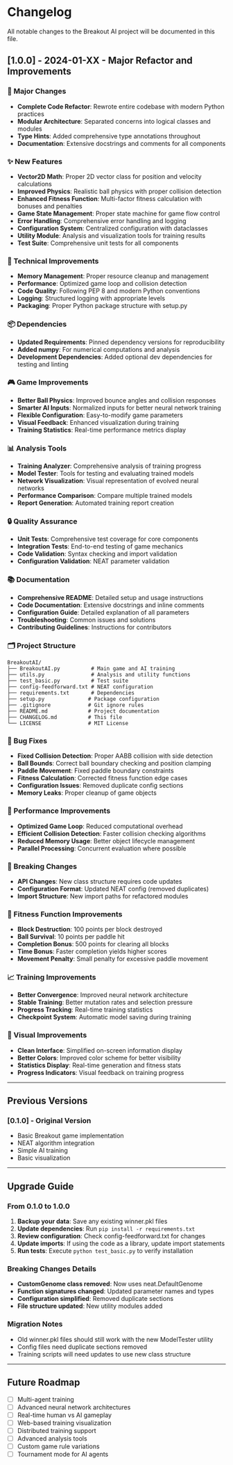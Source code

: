 # Changelog

All notable changes to the Breakout AI project will be documented in this file.

## [1.0.0] - 2024-01-XX - Major Refactor and Improvements

### 🎉 Major Changes
- **Complete Code Refactor**: Rewrote entire codebase with modern Python practices
- **Modular Architecture**: Separated concerns into logical classes and modules
- **Type Hints**: Added comprehensive type annotations throughout
- **Documentation**: Extensive docstrings and comments for all components

### ✨ New Features
- **Vector2D Math**: Proper 2D vector class for position and velocity calculations
- **Improved Physics**: Realistic ball physics with proper collision detection
- **Enhanced Fitness Function**: Multi-factor fitness calculation with bonuses and penalties
- **Game State Management**: Proper state machine for game flow control
- **Error Handling**: Comprehensive error handling and logging
- **Configuration System**: Centralized configuration with dataclasses
- **Utility Module**: Analysis and visualization tools for training results
- **Test Suite**: Comprehensive unit tests for all components

### 🔧 Technical Improvements
- **Memory Management**: Proper resource cleanup and management
- **Performance**: Optimized game loop and collision detection
- **Code Quality**: Following PEP 8 and modern Python conventions
- **Logging**: Structured logging with appropriate levels
- **Packaging**: Proper Python package structure with setup.py

### 📦 Dependencies
- **Updated Requirements**: Pinned dependency versions for reproducibility
- **Added numpy**: For numerical computations and analysis
- **Development Dependencies**: Added optional dev dependencies for testing and linting

### 🎮 Game Improvements
- **Better Ball Physics**: Improved bounce angles and collision responses
- **Smarter AI Inputs**: Normalized inputs for better neural network training
- **Flexible Configuration**: Easy-to-modify game parameters
- **Visual Feedback**: Enhanced visualization during training
- **Training Statistics**: Real-time performance metrics display

### 📊 Analysis Tools
- **Training Analyzer**: Comprehensive analysis of training progress
- **Model Tester**: Tools for testing and evaluating trained models
- **Network Visualization**: Visual representation of evolved neural networks
- **Performance Comparison**: Compare multiple trained models
- **Report Generation**: Automated training report creation

### 🔒 Quality Assurance
- **Unit Tests**: Comprehensive test coverage for core components
- **Integration Tests**: End-to-end testing of game mechanics
- **Code Validation**: Syntax checking and import validation
- **Configuration Validation**: NEAT parameter validation

### 📚 Documentation
- **Comprehensive README**: Detailed setup and usage instructions
- **Code Documentation**: Extensive docstrings and inline comments
- **Configuration Guide**: Detailed explanation of all parameters
- **Troubleshooting**: Common issues and solutions
- **Contributing Guidelines**: Instructions for contributors

### 🗂️ Project Structure
```
BreakoutAI/
├── BreakoutAI.py          # Main game and AI training
├── utils.py               # Analysis and utility functions
├── test_basic.py          # Test suite
├── config-feedforward.txt # NEAT configuration
├── requirements.txt       # Dependencies
├── setup.py              # Package configuration
├── .gitignore            # Git ignore rules
├── README.md             # Project documentation
├── CHANGELOG.md          # This file
└── LICENSE               # MIT License
```

### 🐛 Bug Fixes
- **Fixed Collision Detection**: Proper AABB collision with side detection
- **Ball Bounds**: Correct ball boundary checking and position clamping
- **Paddle Movement**: Fixed paddle boundary constraints
- **Fitness Calculation**: Corrected fitness function edge cases
- **Configuration Issues**: Removed duplicate config sections
- **Memory Leaks**: Proper cleanup of game objects

### 🚀 Performance Improvements
- **Optimized Game Loop**: Reduced computational overhead
- **Efficient Collision Detection**: Faster collision checking algorithms
- **Reduced Memory Usage**: Better object lifecycle management
- **Parallel Processing**: Concurrent evaluation where possible

### 🔄 Breaking Changes
- **API Changes**: New class structure requires code updates
- **Configuration Format**: Updated NEAT config (removed duplicates)
- **Import Structure**: New import paths for refactored modules

### 🎯 Fitness Function Improvements
- **Block Destruction**: 100 points per block destroyed
- **Ball Survival**: 10 points per paddle hit
- **Completion Bonus**: 500 points for clearing all blocks
- **Time Bonus**: Faster completion yields higher scores
- **Movement Penalty**: Small penalty for excessive paddle movement

### 📈 Training Improvements
- **Better Convergence**: Improved neural network architecture
- **Stable Training**: Better mutation rates and selection pressure
- **Progress Tracking**: Real-time training statistics
- **Checkpoint System**: Automatic model saving during training

### 🎨 Visual Improvements
- **Clean Interface**: Simplified on-screen information display
- **Better Colors**: Improved color scheme for better visibility
- **Statistics Display**: Real-time generation and fitness stats
- **Progress Indicators**: Visual feedback on training progress

---

## Previous Versions

### [0.1.0] - Original Version
- Basic Breakout game implementation
- NEAT algorithm integration
- Simple AI training
- Basic visualization

---

## Upgrade Guide

### From 0.1.0 to 1.0.0

1. **Backup your data**: Save any existing winner.pkl files
2. **Update dependencies**: Run `pip install -r requirements.txt`
3. **Review configuration**: Check config-feedforward.txt for changes
4. **Update imports**: If using the code as a library, update import statements
5. **Run tests**: Execute `python test_basic.py` to verify installation

### Breaking Changes Details

- **CustomGenome class removed**: Now uses neat.DefaultGenome
- **Function signatures changed**: Updated parameter names and types
- **Configuration simplified**: Removed duplicate sections
- **File structure updated**: New utility modules added

### Migration Notes

- Old winner.pkl files should still work with the new ModelTester utility
- Config files need duplicate sections removed
- Training scripts will need updates to use new class structure

---

## Future Roadmap

- [ ] Multi-agent training
- [ ] Advanced neural network architectures
- [ ] Real-time human vs AI gameplay
- [ ] Web-based training visualization
- [ ] Distributed training support
- [ ] Advanced analysis tools
- [ ] Custom game rule variations
- [ ] Tournament mode for AI agents 